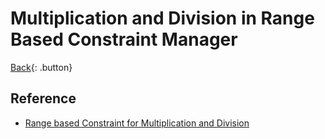# Multiplication and Division in Range Based Constraint Manager

[Back](../../../../index.md#clang-specific){: .button}

## Reference

- [Range based Constraint for Multiplication and Division](https://llvm.org/devmtg/2019-04/slides/Lightning-Balogh-Multiplication_and_Division_in_the_Range-Based_Constraint_Manager.pdf)

